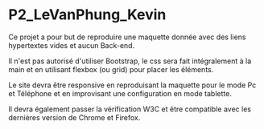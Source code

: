 # P2_LeVanPhung_Kevin

Ce projet a pour but de reproduire une maquette donnée avec des liens hypertextes vides et aucun Back-end.

Il n'est pas autorisé d'utiliser Bootstrap, le css sera fait intégralement à la main et en utilisant flexbox (ou grid) pour placer les éléments.

Le site devra être responsive en reproduisant la maquette pour le mode Pc et Téléphone et en improvisant une configuration en mode tablette.

Il devra également passer la vérification W3C et être compatible avec les dernières version de Chrome et Firefox.
